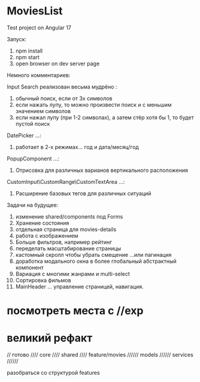 # MoviesList

Test project on Angular 17

Запуск:

1. npm install
2. npm start
3. open browser on dev server page

Немного комментариев:

Input Search реализован весьма мудрёно :
1) обычный поиск, если от 3х символов
2) если нажать лупу, то можно произвести поиск и с меньшим значением символов
3) если нажал лупу (при 1-2 символах), а затем стёр хотя бы 1, то будет пустой поиск

DatePicker ...:
1) работает в 2-х режимах... год и дата/месяц/год

PopupComponent ...:
1) Отрисовка для различных варианов вертикального расположения

CustomInput\CustomRange\CustomTextArea ...:
1) Расширение базовых тегов для различных ситуаций




Задачи на будущее:

1. изменение shared/components под Forms
2. Хранение состояния
3. отдельная страница для movies-details
4. работа с изображением
5. Больше фильтров, например рейтинг
6. переделать масштабирование страницы
7. кастомный скролл чтобы убрать смещение ...или пагинация
8. доработка модального окна в более глобальный абстрактный компонент
9. Вариация с многими жанрами и multi-select
10. Сортировка фильмов
12. MainHeader ... управление страницей, навигация.

# посмотреть места с //exp


# великий рефакт
// готово 
//// core
//// shared
//// feature/movies
////// models
////// services
////// 

разобраться со структурой features
